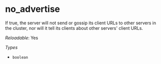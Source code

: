 # no_advertise

If true, the server will not send or gossip its client URLs to other servers in the cluster, nor
will it tell its clients about other servers' client URLs.

*Reloadable*: Yes

*Types*

- `boolean`


